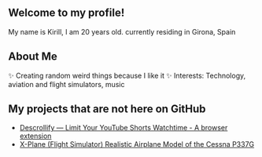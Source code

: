 ## Welcome to my profile!

My name is Kirill, I am 20 years old. currently residing in Girona, Spain

## About Me

✨ Creating random weird things because I like it
✨ Interests: Technology, aviation and flight simulators, music

## My projects that are not here on GitHub
- [Descrollify — Limit Your YouTube Shorts Watchtime - A browser extension](https://chromewebstore.google.com/detail/descrollify-%E2%80%94-limit-your/lbfjchdoagpdcocffgdgpeemncgamlif?authuser=0&hl=en-GB&ref=producthunt)
- [X-Plane (Flight Simulator) Realistic Airplane Model of the Cessna P337G]([https://forums.x-plane.org/index.php?/forums/topic/285991-new-version-11-for-cessna-t337g-skymaster-coming-soon-cargopod-new-menu-3d-pilots-and-more/](https://forums.x-plane.org/index.php?/forums/topic/283704-t337g-pressurized-skymaster-for-x-plane-11-and-x-plane-12/))
